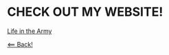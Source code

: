 # CHECK OUT MY WEBSITE!

[Life in the Army](https://zitronen25u.github.io/army_life//) 

[<== Back!](../class102main.md)
